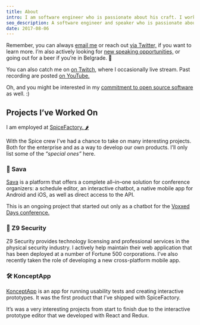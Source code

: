 ```yaml
---
title: About
intro: I am software engineer who is passionate about his craft. I work a lot with JavaScript and the surrounding ecosystem. This page is for anyone who is interested in what I’ve been up to.
seo_description: A software engineer and speaker who is passionate about his craft. Working with React, GraphQL and chatbots.
date: 2017-08-06
---
```


Remember, you can always <a href="mailto:filipdanic7@gmail.com">email me</a> or reach out <a href="https://twitter.com/DanicFilip" target="_blank">via Twitter,</a> if you want to learn more. I’m also actively looking for <a href="/speaking">new speaking opportunities,</a> or going out for a beer if you’re in Belgrade. 🍻

You can also catch me on <a href="https://www.twitch.tv/filipdanic" target="_blank">on Twitch,</a> where I occasionally live stream. Past recording are posted <a href="https://www.youtube.com/channel/UClctBvKpOUts0_B_kvooo_w" target="_blank">on YouTube.</a> 

Oh, and you might be interested in my <a href="/open-source-software">commitment to open source software</a> as well. :)

## Projects I’ve Worked On

I am employed at <a href="https://spicefactory.co/" target="_blank">SpiceFactory. 🌶</a>

With the Spice crew I’ve had a chance to take on many interesting projects. Both for the enterprise and as a way to develop our own products. I’ll only list some of the _“special ones”_ here.   

### 🤖 Sava

<a href="https://savabot.com/" target="_blank">Sava</a> is a platform that offers a complete all–in–one solution for conference organizers: a schedule editor, an interactive chatbot, a native mobile app for Android and iOS, as well as direct access to the API.

This is an ongoing project that started out only as a chatbot for the <a href="https://belgrade.voxxeddays.com/" target="_blank">Voxxed Days conference.</a>

### 🚨 Z9 Security

Z9 Security provides technology licensing and professional services in the physical security industry. I actively help maintain their web application that has been deployed at a number of Fortune 500 corporations. I’ve also recently taken the role of developing a new cross-platform mobile app.

### 🛠 KonceptApp

<a href="https://konceptapp.com/" target="_blank">KonceptApp</a> is an app for running usability tests and creating interactive prototypes. It was the first product that I’ve shipped with SpiceFactory.

It’s was a very interesting projects from start to finish due to the interactive prototype editor that we developed with React and Redux.
